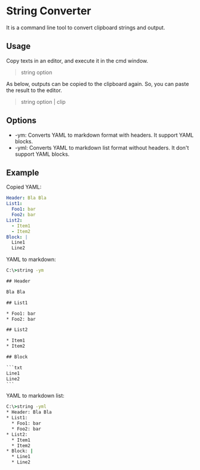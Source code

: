 # String Converter

It is a command line tool to convert clipboard strings and output.

## Usage

Copy texts in an editor, and execute it in the cmd window.

> string option

As below, outputs can be copied to the clipboard again.
So, you can paste the result to the editor.

> string option | clip

## Options

* -ym: Converts YAML to markdown format with headers.
It support YAML blocks.
* -yml: Converts YAML to markdown list format without headers.
It don't support YAML blocks.

## Example

Copied YAML:

```yaml
Header: Bla Bla
List1:
  Foo1: bar
  Foo2: bar
List2:
  - Item1
  - Item2
Block: |
  Line1
  Line2
```

YAML to markdown:

~~~cmd
C:\>string -ym

## Header

Bla Bla

## List1

* Foo1: bar
* Foo2: bar

## List2

* Item1
* Item2

## Block

```txt
Line1
Line2
```
~~~

YAML to markdown list:

~~~cmd
C:\>string -yml
* Header: Bla Bla
* List1:
  * Foo1: bar
  * Foo2: bar
* List2:
  * Item1
  * Item2
* Block: |
  * Line1
  * Line2
~~~

